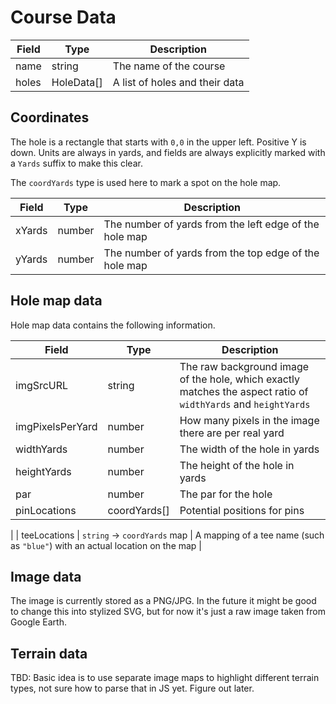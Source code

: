 # Course Data

| Field | Type       | Description                    |
| ----- | ---------- | ------------------------------ |
| name  | string     | The name of the course         |
| holes | HoleData[] | A list of holes and their data |

## Coordinates

The hole is a rectangle that starts with `0,0` in the upper left. Positive Y is
down. Units are always in yards, and fields are always explicitly marked with a
`Yards` suffix to make this clear.

The `coordYards` type is used here to mark a spot on the hole map.

| Field  | Type   | Description                                            |
| ------ | ------ | ------------------------------------------------------ |
| xYards | number | The number of yards from the left edge of the hole map |
| yYards | number | The number of yards from the top edge of the hole map  |

## Hole map data

Hole map data contains the following information.

| Field         | Type         | Description                                                                                                    |
| ------------- | ------------ | -------------------------------------------------------------------------------------------------------------- |
| imgSrcURL        | string       | The raw background image of the hole, which exactly matches the aspect ratio of `widthYards` and `heightYards` |
| imgPixelsPerYard | number       | How many pixels in the image there are per real yard                                                           |
| widthYards    | number       | The width of the hole in yards                                                                                 |
| heightYards   | number       | The height of the hole in yards                                                                                |
| par           | number       | The par for the hole                                                                                           |
| pinLocations  | coordYards[] | Potential positions for pins                                                                                   |

|
| teeLocations | `string` -> `coordYards` map | A mapping of a tee name (such as `"blue"`) with an actual location on the map |

## Image data

The image is currently stored as a PNG/JPG. In the future it might be good to
change this into stylized SVG, but for now it's just a raw image taken from
Google Earth.

## Terrain data

TBD: Basic idea is to use separate image maps to highlight different terrain
types, not sure how to parse that in JS yet. Figure out later.
